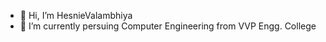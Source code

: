 - 👋 Hi, I’m HesnieValambhiya
- 🌱 I’m currently persuing Computer Engineering from VVP Engg. College

<!---
HesnieValambhiya/HesnieValambhiya is a ✨ special ✨ repository because its `README.md` (this file) appears on your GitHub profile.
You can click the Preview link to take a look at your changes.
--->

